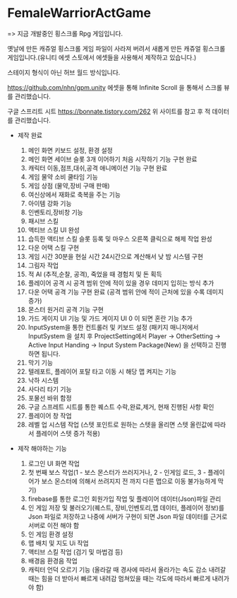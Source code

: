 # FemaleWarriorActGame
 => 지금 개발중인 횡스크롤 Rpg 게임입니다.

옛날에 만든 캐쥬얼 횡스크롤 게임 파일이 사라져 버려서 새롭게 만든 캐쥬얼 횡스크롤 게임입니다.(유니티 에셋 스토에서 에셋들을 사용해서 제작하고 있습니다.)

스테이지 형식이 아닌 허브 월드 방식입니다.

https://github.com/nhn/gpm.unity 에셋을 통해 Infinite Scroll 을 통해서 스크롤 뷰를 관리했습니다.

구글 스프리트 시트 https://bonnate.tistory.com/262 위 사이트를 참고 후 적 데이터를 관리했습니다.

- 제작 완료
  1. 메인 화면 키보드 설정, 환경 설정
  2. 메인 화면 세이브 슬롯 3개 이어하기 처음 시작하기 기능 구현 완료
  3. 캐릭터 이동,점프,대쉬,공격 애니메이션 기능 구현 완료
  4. 게임 물약 소비 쿨타임 기능
  5. 게임 상점 (물약,장비 구매 판매)
  6. 여신상에서 재화로 축복을 주는 기능
  7. 아이템 강화 기능
  8. 인벤토리,장비창 기능
  9. 패시브 스킬
  10. 액티브 스킬 UI 완성
  11. 습득한 액티브 스킬 슬롯 등록 및 마우스 오른쪽 클릭으로 해제 작업 완성
  12. 다운 어택 스킬 구현
  13. 게임 시간 30분을 현실 시간 24시간으로 계산해서 낮 밤 시스템 구현
  14. 그림자 작업
  15. 적 AI (추적,순찰, 공격), 죽었을 때 경험치 및 돈 획득
  16. 플레이어 공격 시 공격 범위 안에 적이 있을 경우 데미지 입히는 방식 추가
  17. 다운 어택 공격 기능 구현 완료 (공격 범위 안에 적이 근처에 있을 수록 데미지 증가)
  18. 몬스터 원거리 공격 기능 구현
  19. 가드 게이지 UI 기능 및 가드 게이지 UI 0 이 되면 혼란 기능 추가
  20. InputSystem을 통한 컨트롤러 및 키보드 설정 (패키지 매니저에서 InputSystem 을 설치 후 ProjectSetting에서 Player -> OtherSetting -> Active Input Handing -> Input System Package(New) 을 선택하고 진행하면 됩니다.
  21. 막기 기능
  22. 텔레포트, 플레이어 포탈 타고 이동 시 해당 맵 켜지는 기능
  23. 낙하 시스템
  24. 사다리 타기 기능
  25. 포물선 바위 함정
  26. 구글 스프레트 시트를 통한 퀘스트 수락,완료,제거, 현재 진행된 사항 확인
  27. 플레이어 창 작업
  28. 레벨 업 시스템 작업 (스텟 포인트로 원하는 스텟을 올리면 스텟 올린값에 따라서 플레이어 스텟 증가 적용)
 
- 제작 해야하는 기능
  1. 로그인 UI 화면 작업
  2. 첫 번째 보스 작업(1 - 보스 몬스터가 쓰러지거나, 2 - 인게임 로드, 3 - 플레이어가 보스 몬스터에 의해서 쓰려지지 전 까지 다른 맵으로 이동 불가능하게 막기)
  3. firebase를 통한 로그인 회원가입 작업 및 플레이어 데이터(Json)파일 관리
  4. 인 게임 저장 및 불러오기(퀘스트, 장비,인벤토리,맵 데이터, 플레이어 정보)를 Json 파일로 저장하고 나중에 서버가 구현이 되면 Json 파일 데이터를 근거로 서버로 이전 해야 함
  5. 인 게임 환경 설정
  6. 맵 배치 및 지도 Ui 작업
  7. 액티브 스킬 작업 (검기 및 마법검 등)
  8. 배경음 환경음 작업
  9. 캐릭터 언덕 오르기 기능 (올라갈 때 경사에 따라서 올라가는 속도 감소 내려갈 때는 힘을 더 받아서 빠르게 내려감 멈쳐있을 때는 각도에 따라서 빠르게 내려가야 함)
